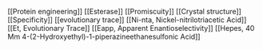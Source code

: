 [[Protein engineering]]
[[Esterase]]
[[Promiscuity]]
[[Crystal structure]]
[[Specificity]]
[[evolutionary trace]]
[[Ni-nta, Nickel-nitrilotriacetic Acid]]
[[Et, Evolutionary Trace]]
[[Eapp, Apparent Enantioselectivity]]
[[Hepes, 40 Mm 4-(2-Hydroxyethyl)-1-piperazineethanesulfonic Acid]]
